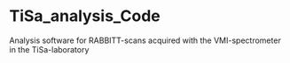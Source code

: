 # TiSa_analysis_Code
Analysis software for RABBITT-scans acquired with the VMI-spectrometer in the TiSa-laboratory
